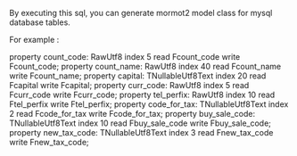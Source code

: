 By executing this sql, you can generate mormot2 model class for mysql database tables.

For example :

property count_code: RawUtf8 index 5 read Fcount_code write Fcount_code;
property count_name: RawUtf8 index 40 read Fcount_name write Fcount_name;
property capital: TNullableUtf8Text index 20 read Fcapital write Fcapital;
property curr_code: RawUtf8 index 5 read Fcurr_code write Fcurr_code;
property tel_perfix: RawUtf8 index 10 read Ftel_perfix write Ftel_perfix;
property code_for_tax: TNullableUtf8Text index 2 read Fcode_for_tax write Fcode_for_tax;
property buy_sale_code: TNullableUtf8Text index 10 read Fbuy_sale_code write Fbuy_sale_code;
property new_tax_code: TNullableUtf8Text index 3 read Fnew_tax_code write Fnew_tax_code;
